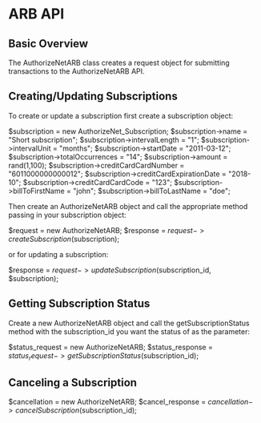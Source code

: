 ARB API
=======

Basic Overview
--------------

The AuthorizeNetARB class creates a request object for submitting transactions
to the AuthorizeNetARB API.


Creating/Updating Subscriptions
-------------------------------

To create or update a subscription first create a subscription object:

$subscription = new AuthorizeNet_Subscription;
$subscription->name = "Short subscription";
$subscription->intervalLength = "1";
$subscription->intervalUnit = "months";
$subscription->startDate = "2011-03-12";
$subscription->totalOccurrences = "14";
$subscription->amount = rand(1,100);
$subscription->creditCardCardNumber = "6011000000000012";
$subscription->creditCardExpirationDate = "2018-10";
$subscription->creditCardCardCode = "123";
$subscription->billToFirstName = "john";
$subscription->billToLastName = "doe";

Then create an AuthorizeNetARB object and call the appropriate method
passing in your subscription object:

$request = new AuthorizeNetARB;
$response = $request->createSubscription($subscription);

   or for updating a subscription:
   
$response = $request->updateSubscription($subscription_id, $subscription);

Getting Subscription Status
---------------------------

Create a new AuthorizeNetARB object and call the getSubscriptionStatus
method with the subscription_id you want the status of as the parameter:

$status_request = new AuthorizeNetARB;
$status_response = $status_request->getSubscriptionStatus($subscription_id);

Canceling a Subscription
------------------------

$cancellation = new AuthorizeNetARB;
$cancel_response = $cancellation->cancelSubscription($subscription_id);
